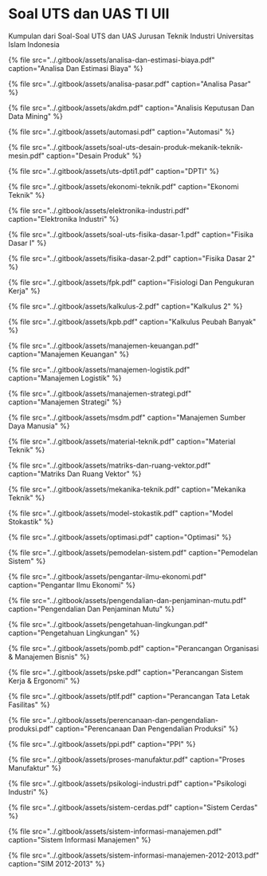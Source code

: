 # Soal UTS dan UAS TI UII

Kumpulan dari Soal-Soal UTS dan UAS Jurusan Teknik Industri Universitas Islam Indonesia



{% file src="../.gitbook/assets/analisa-dan-estimasi-biaya.pdf" caption="Analisa Dan Estimasi Biaya" %}

{% file src="../.gitbook/assets/analisa-pasar.pdf" caption="Analisa Pasar" %}

{% file src="../.gitbook/assets/akdm.pdf" caption="Analisis Keputusan Dan Data Mining" %}

{% file src="../.gitbook/assets/automasi.pdf" caption="Automasi" %}

{% file src="../.gitbook/assets/soal-uts-desain-produk-mekanik-teknik-mesin.pdf" caption="Desain Produk" %}

{% file src="../.gitbook/assets/uts-dpti1.pdf" caption="DPTI" %}

{% file src="../.gitbook/assets/ekonomi-teknik.pdf" caption="Ekonomi Teknik" %}

{% file src="../.gitbook/assets/elektronika-industri.pdf" caption="Elektronika Industri" %}

{% file src="../.gitbook/assets/soal-uts-fisika-dasar-1.pdf" caption="Fisika Dasar I" %}

{% file src="../.gitbook/assets/fisika-dasar-2.pdf" caption="Fisika Dasar 2" %}

{% file src="../.gitbook/assets/fpk.pdf" caption="Fisiologi Dan Pengukuran Kerja" %}

{% file src="../.gitbook/assets/kalkulus-2.pdf" caption="Kalkulus 2" %}

{% file src="../.gitbook/assets/kpb.pdf" caption="Kalkulus Peubah Banyak" %}

{% file src="../.gitbook/assets/manajemen-keuangan.pdf" caption="Manajemen Keuangan" %}

{% file src="../.gitbook/assets/manajemen-logistik.pdf" caption="Manajemen Logistik" %}

{% file src="../.gitbook/assets/manajemen-strategi.pdf" caption="Manajemen Strategi" %}

{% file src="../.gitbook/assets/msdm.pdf" caption="Manajemen Sumber Daya Manusia" %}

{% file src="../.gitbook/assets/material-teknik.pdf" caption="Material Teknik" %}

{% file src="../.gitbook/assets/matriks-dan-ruang-vektor.pdf" caption="Matriks Dan Ruang Vektor" %}

{% file src="../.gitbook/assets/mekanika-teknik.pdf" caption="Mekanika Teknik" %}

{% file src="../.gitbook/assets/model-stokastik.pdf" caption="Model Stokastik" %}

{% file src="../.gitbook/assets/optimasi.pdf" caption="Optimasi" %}

{% file src="../.gitbook/assets/pemodelan-sistem.pdf" caption="Pemodelan Sistem" %}

{% file src="../.gitbook/assets/pengantar-ilmu-ekonomi.pdf" caption="Pengantar Ilmu Ekonomi" %}

{% file src="../.gitbook/assets/pengendalian-dan-penjaminan-mutu.pdf" caption="Pengendalian Dan Penjaminan Mutu" %}

{% file src="../.gitbook/assets/pengetahuan-lingkungan.pdf" caption="Pengetahuan Lingkungan" %}

{% file src="../.gitbook/assets/pomb.pdf" caption="Perancangan Organisasi & Manajemen Bisnis" %}

{% file src="../.gitbook/assets/pske.pdf" caption="Perancangan Sistem Kerja & Ergonomi" %}

{% file src="../.gitbook/assets/ptlf.pdf" caption="Perancangan Tata Letak Fasilitas" %}

{% file src="../.gitbook/assets/perencanaan-dan-pengendalian-produksi.pdf" caption="Perencanaan Dan Pengendalian Produksi" %}

{% file src="../.gitbook/assets/ppi.pdf" caption="PPI" %}

{% file src="../.gitbook/assets/proses-manufaktur.pdf" caption="Proses Manufaktur" %}

{% file src="../.gitbook/assets/psikologi-industri.pdf" caption="Psikologi Industri" %}

{% file src="../.gitbook/assets/sistem-cerdas.pdf" caption="Sistem Cerdas" %}

{% file src="../.gitbook/assets/sistem-informasi-manajemen.pdf" caption="Sistem Informasi Manajemen" %}

{% file src="../.gitbook/assets/sistem-informasi-manajemen-2012-2013.pdf" caption="SIM 2012-2013" %}













